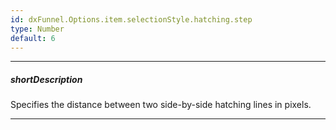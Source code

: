 ```yaml
---
id: dxFunnel.Options.item.selectionStyle.hatching.step
type: Number
default: 6
---
```

---
##### shortDescription
Specifies the distance between two side-by-side hatching lines in pixels.

---
